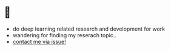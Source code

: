# :turtle: 

- do deep learning related research and development for work 
- wandering for finding my reserach topic..
- [contact me via issue!](https://github.com/long8v/long8v/issues/new)
